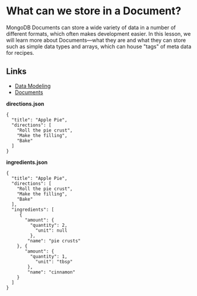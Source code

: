 # What can we store in a Document?

MongoDB Documents can store a wide variety of data in a number of different formats, which often makes development easier. In this lesson, we will learn more about Documents—what they are and what they can store such as simple data types and arrays, which can house "tags" of meta data for recipes.

## Links

- [Data Modeling](https://docs.mongodb.com/manual/core/data-modeling-introduction/)
- [Documents](https://docs.mongodb.com/manual/core/document/)

**directions.json**

```
{
  "title": "Apple Pie",
  "directions": [
    "Roll the pie crust",
    "Make the filling",
    "Bake"
  ]
}
```

**ingredients.json**

```
{
  "title": "Apple Pie",
  "directions": [
    "Roll the pie crust",
    "Make the filling",
    "Bake"
  ],
  "ingredients": [
     {
       "amount": {
         "quantity": 2,
           "unit": null
         },
        "name": "pie crusts"
    }, {
       "amount": {
         "quantity": 1,
           "unit": "tbsp"
        },
        "name": "cinnamon"
    }
  ]
}
```
